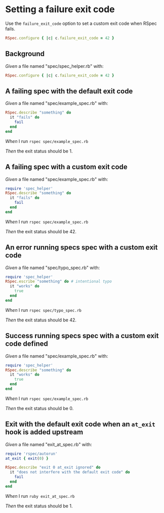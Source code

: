 # Setting a failure exit code

Use the `failure_exit_code` option to set a custom exit code when RSpec fails.

  ```ruby
  RSpec.configure { |c| c.failure_exit_code = 42 }
  ```

## Background

_Given_ a file named "spec/spec_helper.rb" with:

```ruby
RSpec.configure { |c| c.failure_exit_code = 42 }
```

## A failing spec with the default exit code

_Given_ a file named "spec/example_spec.rb" with:

```ruby
RSpec.describe "something" do
  it "fails" do
    fail
  end
end
```

_When_ I run `rspec spec/example_spec.rb`

_Then_ the exit status should be 1.

## A failing spec with a custom exit code

_Given_ a file named "spec/example_spec.rb" with:

```ruby
require 'spec_helper'
RSpec.describe "something" do
  it "fails" do
    fail
  end
end
```

_When_ I run `rspec spec/example_spec.rb`

_Then_ the exit status should be 42.

## An error running specs spec with a custom exit code

_Given_ a file named "spec/typo_spec.rb" with:

```ruby
require 'spec_helper'
RSpec.escribe "something" do # intentional typo
  it "works" do
    true
  end
end
```

_When_ I run `rspec spec/typo_spec.rb`

_Then_ the exit status should be 42.

## Success running specs spec with a custom exit code defined

_Given_ a file named "spec/example_spec.rb" with:

```ruby
require 'spec_helper'
RSpec.describe "something" do
  it "works" do
    true
  end
end
```

_When_ I run `rspec spec/example_spec.rb`

_Then_ the exit status should be 0.

## Exit with the default exit code when an `at_exit` hook is added upstream

_Given_ a file named "exit_at_spec.rb" with:

```ruby
require 'rspec/autorun'
at_exit { exit(0) }

RSpec.describe "exit 0 at_exit ignored" do
  it "does not interfere with the default exit code" do
    fail
  end
end
```

_When_ I run `ruby exit_at_spec.rb`

_Then_ the exit status should be 1.
